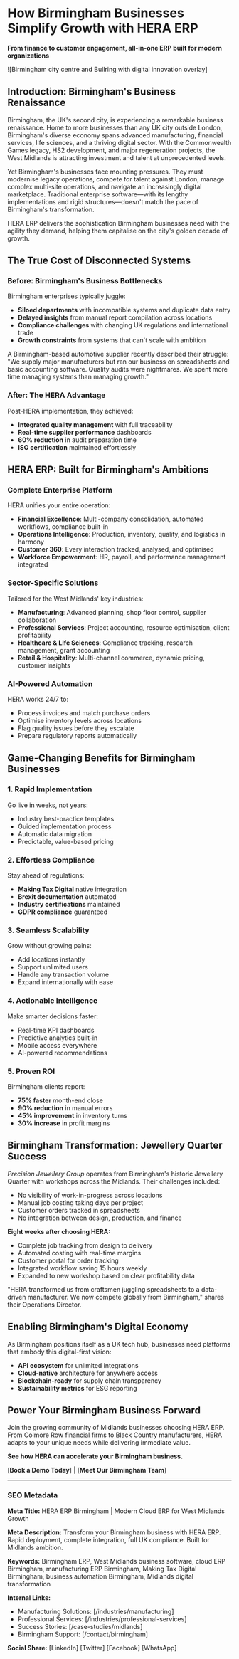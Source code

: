 # How Birmingham Businesses Simplify Growth with HERA ERP

**From finance to customer engagement, all-in-one ERP built for modern organizations**

![Birmingham city centre and Bullring with digital innovation overlay]

## Introduction: Birmingham's Business Renaissance

Birmingham, the UK's second city, is experiencing a remarkable business renaissance. Home to more businesses than any UK city outside London, Birmingham's diverse economy spans advanced manufacturing, financial services, life sciences, and a thriving digital sector. With the Commonwealth Games legacy, HS2 development, and major regeneration projects, the West Midlands is attracting investment and talent at unprecedented levels.

Yet Birmingham's businesses face mounting pressures. They must modernise legacy operations, compete for talent against London, manage complex multi-site operations, and navigate an increasingly digital marketplace. Traditional enterprise software—with its lengthy implementations and rigid structures—doesn't match the pace of Birmingham's transformation.

HERA ERP delivers the sophistication Birmingham businesses need with the agility they demand, helping them capitalise on the city's golden decade of growth.

## The True Cost of Disconnected Systems

### **Before: Birmingham's Business Bottlenecks**

Birmingham enterprises typically juggle:
- **Siloed departments** with incompatible systems and duplicate data entry
- **Delayed insights** from manual report compilation across locations
- **Compliance challenges** with changing UK regulations and international trade
- **Growth constraints** from systems that can't scale with ambition

A Birmingham-based automotive supplier recently described their struggle: "We supply major manufacturers but ran our business on spreadsheets and basic accounting software. Quality audits were nightmares. We spent more time managing systems than managing growth."

### **After: The HERA Advantage**

Post-HERA implementation, they achieved:
- **Integrated quality management** with full traceability
- **Real-time supplier performance** dashboards
- **60% reduction** in audit preparation time
- **ISO certification** maintained effortlessly

## HERA ERP: Built for Birmingham's Ambitions

### **Complete Enterprise Platform**

HERA unifies your entire operation:

- **Financial Excellence**: Multi-company consolidation, automated workflows, compliance built-in
- **Operations Intelligence**: Production, inventory, quality, and logistics in harmony
- **Customer 360**: Every interaction tracked, analysed, and optimised
- **Workforce Empowerment**: HR, payroll, and performance management integrated

### **Sector-Specific Solutions**

Tailored for the West Midlands' key industries:

- **Manufacturing**: Advanced planning, shop floor control, supplier collaboration
- **Professional Services**: Project accounting, resource optimisation, client profitability
- **Healthcare & Life Sciences**: Compliance tracking, research management, grant accounting
- **Retail & Hospitality**: Multi-channel commerce, dynamic pricing, customer insights

### **AI-Powered Automation**

HERA works 24/7 to:
- Process invoices and match purchase orders
- Optimise inventory levels across locations
- Flag quality issues before they escalate
- Prepare regulatory reports automatically

## Game-Changing Benefits for Birmingham Businesses

### **1. Rapid Implementation**

Go live in weeks, not years:
- Industry best-practice templates
- Guided implementation process
- Automatic data migration
- Predictable, value-based pricing

### **2. Effortless Compliance**

Stay ahead of regulations:
- **Making Tax Digital** native integration
- **Brexit documentation** automated
- **Industry certifications** maintained
- **GDPR compliance** guaranteed

### **3. Seamless Scalability**

Grow without growing pains:
- Add locations instantly
- Support unlimited users
- Handle any transaction volume
- Expand internationally with ease

### **4. Actionable Intelligence**

Make smarter decisions faster:
- Real-time KPI dashboards
- Predictive analytics built-in
- Mobile access everywhere
- AI-powered recommendations

### **5. Proven ROI**

Birmingham clients report:
- **75% faster** month-end close
- **90% reduction** in manual errors
- **45% improvement** in inventory turns
- **30% increase** in profit margins

## Birmingham Transformation: Jewellery Quarter Success

*Precision Jewellery Group* operates from Birmingham's historic Jewellery Quarter with workshops across the Midlands. Their challenges included:

- No visibility of work-in-progress across locations
- Manual job costing taking days per project
- Customer orders tracked in spreadsheets
- No integration between design, production, and finance

**Eight weeks after choosing HERA:**

- Complete job tracking from design to delivery
- Automated costing with real-time margins
- Customer portal for order tracking
- Integrated workflow saving 15 hours weekly
- Expanded to new workshop based on clear profitability data

"HERA transformed us from craftsmen juggling spreadsheets to a data-driven manufacturer. We now compete globally from Birmingham," shares their Operations Director.

## Enabling Birmingham's Digital Economy

As Birmingham positions itself as a UK tech hub, businesses need platforms that embody this digital-first vision:

- **API ecosystem** for unlimited integrations
- **Cloud-native** architecture for anywhere access
- **Blockchain-ready** for supply chain transparency
- **Sustainability metrics** for ESG reporting

## Power Your Birmingham Business Forward

Join the growing community of Midlands businesses choosing HERA ERP. From Colmore Row financial firms to Black Country manufacturers, HERA adapts to your unique needs while delivering immediate value.

**See how HERA can accelerate your Birmingham business.**

[**Book a Demo Today**] | [**Meet Our Birmingham Team**]

---

### SEO Metadata

**Meta Title:** HERA ERP Birmingham | Modern Cloud ERP for West Midlands Growth

**Meta Description:** Transform your Birmingham business with HERA ERP. Rapid deployment, complete integration, full UK compliance. Built for Midlands ambition.

**Keywords:** Birmingham ERP, West Midlands business software, cloud ERP Birmingham, manufacturing ERP Birmingham, Making Tax Digital Birmingham, business automation Birmingham, Midlands digital transformation

**Internal Links:**
- Manufacturing Solutions: [/industries/manufacturing]
- Professional Services: [/industries/professional-services]
- Success Stories: [/case-studies/midlands]
- Birmingham Support: [/contact/birmingham]

**Social Share:**
[LinkedIn] [Twitter] [Facebook] [WhatsApp]